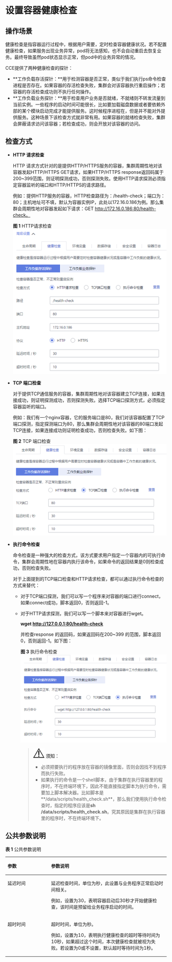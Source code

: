 # 设置容器健康检查<a name="cce_01_0112"></a>

## 操作场景<a name="section1731112174912"></a>

健康检查是指容器运行过程中，根据用户需要，定时检查容器健康状况。若不配置健康检查，如果服务出现业务异常，pod将无法感知，也不会自动重启去恢复业务。最终导致虽然pod状态显示正常，但pod中的业务异常的情况。

CCE提供了两种健康检查的探针：

-   **工作负载存活探针：**用于检测容器是否正常，类似于我们执行ps命令检查进程是否存在。如果容器的存活检查失败，集群会对该容器执行重启操作；若容器的存活检查成功则不执行任何操作。
-   **工作负载业务探针：**用于检查用户业务是否就绪，不就绪则不转发流量到当前实例。一些程序的启动时间可能很长，比如要加载磁盘数据或者要依赖外部的某个模块启动完成才能提供服务。这时候程序进程在，但是并不能对外提供服务。这种场景下该检查方式就非常有用。如果容器的就绪检查失败，集群会屏蔽请求访问该容器；若检查成功，则会开放对该容器的访问。

## 检查方式<a name="section476025319384"></a>

-   **HTTP 请求检查**

    HTTP 请求方式针对的是提供HTTP/HTTPS服务的容器，集群周期性地对该容器发起HTTP/HTTPS GET请求，如果HTTP/HTTPS response返回码属于200\~399范围，则证明探测成功，否则探测失败。使用HTTP请求探测必须指定容器监听的端口和HTTP/HTTPS的请求路径。

    例如：提供HTTP服务的容器，HTTP检查路径为：/health-check；端口为：80；主机地址可不填，默认为容器实例IP，此处以172.16.0.186为例。那么集群会周期性地对容器发起如下请求：GET http://172.16.0.186:80/health-check。

    **图 1**  HTTP请求检查<a name="fig1046354013219"></a>  
    ![](figures/HTTP请求检查.png "HTTP请求检查")

-   **TCP 端口检查**

    对于提供TCP通信服务的容器，集群周期性地对该容器建立TCP连接，如果连接成功，则证明探测成功，否则探测失败。选择TCP端口探测方式，必须指定容器监听的端口。

    例如：我们有一个nginx容器，它的服务端口是80，我们对该容器配置了TCP端口探测，指定探测端口为80，那么集群会周期性地对该容器的80端口发起TCP连接，如果连接成功则证明检查成功，否则检查失败。如下图：

    **图 2**  TCP 端口检查<a name="fig19535111122317"></a>  
    ![](figures/TCP-端口检查.png "TCP-端口检查")

-   **执行命令检查**

    命令检查是一种强大的检查方式，该方式要求用户指定一个容器内的可执行命令，集群会周期性地在容器内执行该命令，如果命令的返回结果是0则检查成功，否则检查失败。

    对于上面提到的TCP端口检查和HTTP请求检查，都可以通过执行命令检查的方式来替代：

    -   对于TCP端口探测，我们可以写一个程序来对容器的端口进行connect，如果connect成功，脚本返回0，否则返回-1。
    -   对于HTTP请求探测，我们可以写一个脚本来对容器进行wget。

        **wget http://127.0.0.1:80/health-check**

        并检查response 的返回码，如果返回码在200\~399 的范围，脚本返回0，否则返回-1。如下图：

        **图 3**  执行命令检查<a name="fig352810973514"></a>  
        ![](figures/执行命令检查.png "执行命令检查")

        >![](public_sys-resources/icon-notice.gif) **须知：** 
        >-   必须把要执行的程序放在容器的镜像里面，否则会因找不到程序而执行失败。
        >-   如果执行的命令是一个shell脚本，由于集群在执行容器里的程序时，不在终端环境下，因此不能直接指定脚本为执行命令，需要加上脚本解决器。比如脚本是**/data/scripts/health\_check.sh**，那么我们使用执行命令检查时，指定的程序应该是**sh /data/scripts/health\_check.sh**。究其原因是集群在执行容器里的程序时，不在终端环境下。



## 公共参数说明<a name="section2050653544516"></a>

**表 1**  公共参数说明

<a name="t045a8ee10cb946eaa4c01da4319b7206"></a>
<table><thead align="left"><tr id="re3891f83a0b242b1bf3f178042398166"><th class="cellrowborder" valign="top" width="27%" id="mcps1.2.3.1.1"><p id="afec93a787dcb46788032cfc70a14a22e"><a name="afec93a787dcb46788032cfc70a14a22e"></a><a name="afec93a787dcb46788032cfc70a14a22e"></a>参数</p>
</th>
<th class="cellrowborder" valign="top" width="73%" id="mcps1.2.3.1.2"><p id="zh-cn_topic_0052519475_p74835383351"><a name="zh-cn_topic_0052519475_p74835383351"></a><a name="zh-cn_topic_0052519475_p74835383351"></a>参数说明</p>
</th>
</tr>
</thead>
<tbody><tr id="r82f45c7641534b8d80da858ce9ce9be7"><td class="cellrowborder" valign="top" width="27%" headers="mcps1.2.3.1.1 "><p id="p183641821163711"><a name="p183641821163711"></a><a name="p183641821163711"></a>延迟时间</p>
</td>
<td class="cellrowborder" valign="top" width="73%" headers="mcps1.2.3.1.2 "><p id="p173941610161614"><a name="p173941610161614"></a><a name="p173941610161614"></a>延迟检查时间，单位为秒，此设置与业务程序正常启动时间相关。</p>
<p id="zh-cn_topic_0052519475_p05855219373"><a name="zh-cn_topic_0052519475_p05855219373"></a><a name="zh-cn_topic_0052519475_p05855219373"></a>例如，设置为30，表明容器启动后30秒才开始健康检查，该时间是预留给业务程序启动的时间。</p>
</td>
</tr>
<tr id="rf8dd0b9b29af4b96bcf3efaecb0c4bb2"><td class="cellrowborder" valign="top" width="27%" headers="mcps1.2.3.1.1 "><p id="p36325348374"><a name="p36325348374"></a><a name="p36325348374"></a>超时时间</p>
</td>
<td class="cellrowborder" valign="top" width="73%" headers="mcps1.2.3.1.2 "><p id="p052822120161"><a name="p052822120161"></a><a name="p052822120161"></a>超时时间，单位为秒。</p>
<p id="a376926047bc64e0a9304d6c9828fc5a2"><a name="a376926047bc64e0a9304d6c9828fc5a2"></a><a name="a376926047bc64e0a9304d6c9828fc5a2"></a>例如，设置为10，表明执行健康检查的超时等待时间为10秒，如果超过这个时间，本次健康检查就被视为失败。若设置为0或不设置，默认超时等待时间为1秒。</p>
</td>
</tr>
</tbody>
</table>

